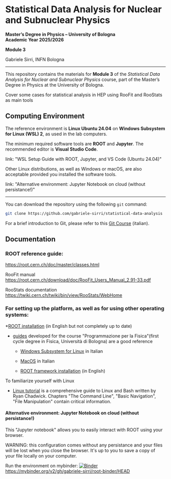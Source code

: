 # Statistical Data Analysis for Nuclear and Subnuclear Physics  
**Master’s Degree in Physics – University of Bologna**  
**Academic Year 2025/2026**

**Module 3**

Gabriele Sirri, INFN Bologna

---
This repository contains the materials for **Module 3** of the _Statistical Data Analysis for Nuclear and Subnuclear Physics_ course, part of the Master’s Degree in Physics at the University of Bologna.

Cover some cases for statistical analysis in HEP using RooFit and RooStats as main tools

## Computing Environment

The reference environment is **Linux Ubuntu 24.04** on **Windows Subsystem for Linux (WSL) 2**, as used in the lab computers.

The minimum required software tools are **ROOT** and **Jupyter**.
The recommended editor is **Visual Studio Code**.  

link:  "WSL Setup Guide with ROOT, Jupyter, and VS Code (Ubuntu 24.04)"

Other Linux distributions, as well as Windows or macOS, are also acceptable provided you installed the software tools. 

link: "Alternative environment: Jupyter Notebook on cloud (without persistance!)"

---

You can download the repository using the following `git` command:

```bash
git clone https://github.com/gabriele-sirri/statistical-data-analysis
```
For a brief introduction to Git, please refer to this [Git Course](https://github.com/rsreds/git_course) (italian).

## Documentation

### ROOT reference guide:

https://root.cern.ch/doc/master/classes.html

RooFit manual 
https://root.cern.ch/download/doc/RooFit_Users_Manual_2.91-33.pdf

RooStats documentation
https://twiki.cern.ch/twiki/bin/view/RooStats/WebHome

### For setting up the platform, as well as for using other operating systems:

*[ROOT installation](https://www.unibo.it/sitoweb/gabriele.sirri2/contenuti-utili/df5f946d) (in English but not completely up to date)

* [guides](https://github.com/Programmazione-per-la-Fisica/howto) developed for the course "Programmazione per la Fisica"(first cycle degree in Fisica, Università di Bologna) are a good reference
  - [Windows Subsystem for Linux](https://github.com/Programmazione-per-la-Fisica/howto/blob/main/other-OSes/WSLGuide.md) in Italian
  - [MacOS](https://github.com/Programmazione-per-la-Fisica/howto/blob/main/other-OSes/macOSGuide.md) in Italian
  
  - [ROOT framework installation](https://github.com/Programmazione-per-la-Fisica/howto/tree/main/ROOT-installation) (in English)

To familiarize yourself with Linux

* [Linux tutorial](https://ryanstutorials.net/linuxtutorial/) is a comprehensive guide to Linux and Bash written by Ryan Chadwick. Chapters "The Command Line", "Basic Navigation", "File Manipulation" contain critical information.



#### Alternative environment: Jupyter Notebook on cloud (without persistance!)
This "Jupyter notebook" allows you to easily interact with ROOT using your browser. 

WARNING: this configuration comes without any persistance and your files will be lost when you close the browser.
It's up to you to save a copy of your file locally on your computer.

Run the environment on mybinder: [![Binder](https://mybinder.org/badge_logo.svg)](https://mybinder.org/v2/gh/gabriele-sirri/root-binder/HEAD)  
https://mybinder.org/v2/gh/gabriele-sirri/root-binder/HEAD
